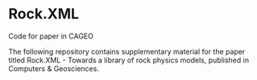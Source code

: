 # Rock.XML
Code for paper in CAGEO

The following repository contains supplementary material for the paper titled 
Rock.XML - Towards a library of rock physics models, 
published in Computers & Geosciences.
